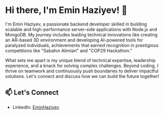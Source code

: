 # Hi there, I'm Emin Haziyev! 👋


I'm Emin Haziyev, a passionate backend developer skilled in building scalable and high-performance server-side applications with Node.js and MongoDB. My journey includes leading technical innovations like creating an AR-based 3D environment and developing AI-powered tools for paralyzed individuals, achievements that earned recognition in prestigious competitions like "Sabahın Alimləri" and "COP29 Hackathon."

What sets me apart is my unique blend of technical expertise, leadership experience, and a knack for solving complex challenges. Beyond coding, I thrive on teamwork and continuously push boundaries to deliver impactful solutions. Let's connect and discuss how we can build the future together!



## 📫 Let's Connect

- LinkedIn: [EminHaziyev](https://www.linkedin.com/in/eminhaziyev/)
